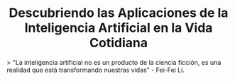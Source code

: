 <h1 align="center">Descubriendo las Aplicaciones de la Inteligencia Artificial en la Vida Cotidiana</h1>
> "La inteligencia artificial no es un producto de la ciencia ficción, es una realidad que está transformando nuestras vidas" - Fei-Fei Li.

